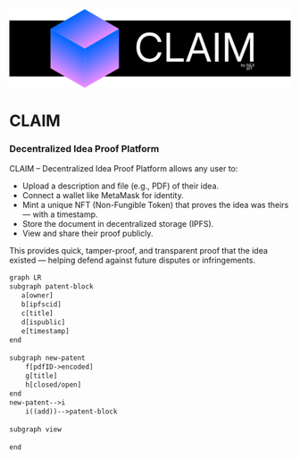 <center>
<img src="app/public/banner.svg"  >
</center>

# CLAIM
### Decentralized Idea Proof Platform

CLAIM – Decentralized Idea Proof Platform allows any user to:

- Upload a description and file (e.g., PDF) of their idea.
- Connect a wallet like MetaMask for identity.
- Mint a unique NFT (Non-Fungible Token) that proves the idea was theirs — with a timestamp.
- Store the document in decentralized storage (IPFS).
- View and share their proof publicly.

This provides quick, tamper-proof, and transparent proof that the idea existed — helping defend against future disputes or infringements.

```mermaid
graph LR
subgraph patent-block
   a[owner]
   b[ipfscid]
   c[title]
   d[ispublic]
   e[timestamp]
end

subgraph new-patent
    f[pdfID->encoded]
    g[title]
    h[closed/open]
end
new-patent-->i
    i((add))-->patent-block
    
subgraph view

end
```
